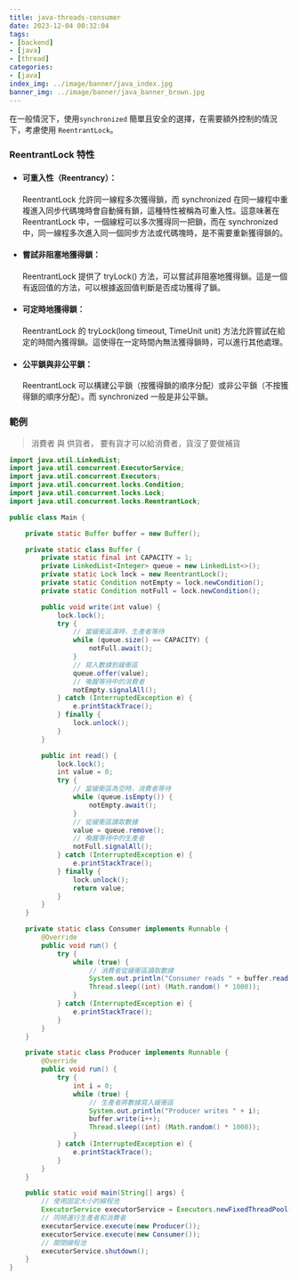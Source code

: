 ```yaml
---
title: java-threads-consumer
date: 2023-12-04 00:32:04
tags:
- [backend]
- [java]
- [thread]
categories:
- [java]
index_img: ../image/banner/java_index.jpg
banner_img: ../image/banner/java_banner_brown.jpg
---
```

在一般情況下，使用`synchronized` 簡單且安全的選擇，在需要額外控制的情況下，考慮使用 `ReentrantLock`。
### ReentrantLock 特性
- #### 可重入性（Reentrancy）： 
    ReentrantLock 允許同一線程多次獲得鎖，而 synchronized 在同一線程中重複進入同步代碼塊時會自動擁有鎖，這種特性被稱為可重入性。這意味著在 ReentrantLock 中，一個線程可以多次獲得同一把鎖，而在 synchronized 中，同一線程多次進入同一個同步方法或代碼塊時，是不需要重新獲得鎖的。

- #### 嘗試非阻塞地獲得鎖： 
  ReentrantLock 提供了 tryLock() 方法，可以嘗試非阻塞地獲得鎖。這是一個有返回值的方法，可以根據返回值判斷是否成功獲得了鎖。

- #### 可定時地獲得鎖： 
    ReentrantLock 的 tryLock(long timeout, TimeUnit unit) 方法允許嘗試在給定的時間內獲得鎖。這使得在一定時間內無法獲得鎖時，可以進行其他處理。

- #### 公平鎖與非公平鎖： 
    ReentrantLock 可以構建公平鎖（按獲得鎖的順序分配）或非公平鎖（不按獲得鎖的順序分配）。而 synchronized 一般是非公平鎖。

### 範例
> 消費者 與 供貨者， 要有貨才可以給消費者，貨沒了要做補貨
```java
import java.util.LinkedList;
import java.util.concurrent.ExecutorService;
import java.util.concurrent.Executors;
import java.util.concurrent.locks.Condition;
import java.util.concurrent.locks.Lock;
import java.util.concurrent.locks.ReentrantLock;

public class Main {

    private static Buffer buffer = new Buffer();

    private static class Buffer {
        private static final int CAPACITY = 1;
        private LinkedList<Integer> queue = new LinkedList<>();
        private static Lock lock = new ReentrantLock();
        private static Condition notEmpty = lock.newCondition();
        private static Condition notFull = lock.newCondition();

        public void write(int value) {
            lock.lock();
            try {
                // 當緩衝區滿時，生產者等待
                while (queue.size() == CAPACITY) {
                    notFull.await();
                }
                // 寫入數據到緩衝區
                queue.offer(value);
                // 喚醒等待中的消費者
                notEmpty.signalAll();
            } catch (InterruptedException e) {
                e.printStackTrace();
            } finally {
                lock.unlock();
            }
        }

        public int read() {
            lock.lock();
            int value = 0;
            try {
                // 當緩衝區為空時，消費者等待
                while (queue.isEmpty()) {
                    notEmpty.await();
                }
                // 從緩衝區讀取數據
                value = queue.remove();
                // 喚醒等待中的生產者
                notFull.signalAll();
            } catch (InterruptedException e) {
                e.printStackTrace();
            } finally {
                lock.unlock();
                return value;
            }
        }
    }

    private static class Consumer implements Runnable {
        @Override
        public void run() {
            try {
                while (true) {
                    // 消費者從緩衝區讀取數據
                    System.out.println("Consumer reads " + buffer.read());
                    Thread.sleep((int) (Math.random() * 1000));
                }
            } catch (InterruptedException e) {
                e.printStackTrace();
            }
        }
    }

    private static class Producer implements Runnable {
        @Override
        public void run() {
            try {
                int i = 0;
                while (true) {
                    // 生產者將數據寫入緩衝區
                    System.out.println("Producer writes " + i);
                    buffer.write(i++);
                    Thread.sleep((int) (Math.random() * 1000));
                }
            } catch (InterruptedException e) {
                e.printStackTrace();
            }
        }
    }

    public static void main(String[] args) {
        // 使用固定大小的線程池
        ExecutorService executorService = Executors.newFixedThreadPool(2);
        // 同時運行生產者和消費者
        executorService.execute(new Producer());
        executorService.execute(new Consumer());
        // 關閉線程池
        executorService.shutdown();
    }
}

```